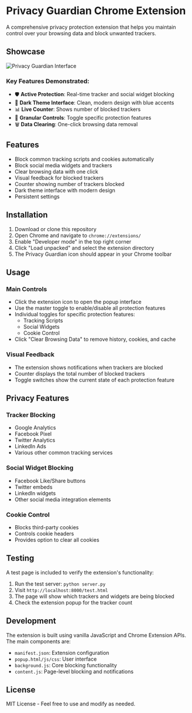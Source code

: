 # Privacy Guardian Chrome Extension

A comprehensive privacy protection extension that helps you maintain control over your browsing data and block unwanted trackers.

## Showcase

![Privacy Guardian Interface](screenshots/popup.png)

### Key Features Demonstrated:
- 🛡️ **Active Protection**: Real-time tracker and social widget blocking
- 🌙 **Dark Theme Interface**: Clean, modern design with blue accents
- 📊 **Live Counter**: Shows number of blocked trackers
- 🎯 **Granular Controls**: Toggle specific protection features
- 🗑️ **Data Clearing**: One-click browsing data removal

## Features

- Block common tracking scripts and cookies automatically
- Block social media widgets and trackers
- Clear browsing data with one click
- Visual feedback for blocked trackers
- Counter showing number of trackers blocked
- Dark theme interface with modern design
- Persistent settings

## Installation

1. Download or clone this repository
2. Open Chrome and navigate to `chrome://extensions/`
3. Enable "Developer mode" in the top right corner
4. Click "Load unpacked" and select the extension directory
5. The Privacy Guardian icon should appear in your Chrome toolbar

## Usage

### Main Controls

- Click the extension icon to open the popup interface
- Use the master toggle to enable/disable all protection features
- Individual toggles for specific protection features:
  - Tracking Scripts
  - Social Widgets
  - Cookie Control
- Click "Clear Browsing Data" to remove history, cookies, and cache

### Visual Feedback

- The extension shows notifications when trackers are blocked
- Counter displays the total number of blocked trackers
- Toggle switches show the current state of each protection feature

## Privacy Features

### Tracker Blocking
- Google Analytics
- Facebook Pixel
- Twitter Analytics
- LinkedIn Ads
- Various other common tracking services

### Social Widget Blocking
- Facebook Like/Share buttons
- Twitter embeds
- LinkedIn widgets
- Other social media integration elements

### Cookie Control
- Blocks third-party cookies
- Controls cookie headers
- Provides option to clear all cookies

## Testing

A test page is included to verify the extension's functionality:
1. Run the test server: `python server.py`
2. Visit `http://localhost:8000/test.html`
3. The page will show which trackers and widgets are being blocked
4. Check the extension popup for the tracker count

## Development

The extension is built using vanilla JavaScript and Chrome Extension APIs. The main components are:

- `manifest.json`: Extension configuration
- `popup.html/js/css`: User interface
- `background.js`: Core blocking functionality
- `content.js`: Page-level blocking and notifications

## License

MIT License - Feel free to use and modify as needed. 